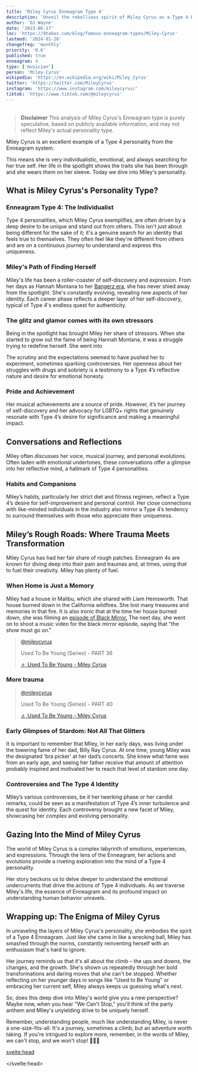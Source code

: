 ```yaml
---
title: 'Miley Cyrus Enneagram Type 4'
description: 'Unveil the rebellious spirit of Miley Cyrus as a Type 4 Enneagram. See what is behind her tumultuous journey of identity and defiance.'
author: 'DJ Wayne'
date: '2023-06-17'
loc: 'https://9takes.com/blog/famous-enneagram-types/Miley-Cyrus'
lastmod: '2024-01-26'
changefreq: 'monthly'
priority: '0.6'
published: true
enneagram: 4
type: ['musician']
person: 'Miley-Cyrus'
wikipedia: 'https://en.wikipedia.org/wiki/Miley_Cyrus'
twitter: 'https://twitter.com/MileyCyrus'
instagram: 'https://www.instagram.com/mileycyrus/'
tiktok: 'https://www.tiktok.com/@mileycyrus'
---
```


<script>
	import  PopCard  from "../../../lib/components/atoms/PopCard.svelte";
</script>

<div
    style="display: flex;
    justify-content: center;
    margin: 1rem 0;
    "
>
    <PopCard
        image={`/types/4s/${'Miley-Cyrus'}.webp`}
        showIcon={false}
        enneagramType="4"
        displayText="Miley Cyrus"
        subtext=""
    />
</div>

> **Disclaimer** This analysis of Miley Cyrus's Enneagram type is purely speculative, based on publicly available information, and may not reflect Miley's actual personality type.

<p class="firstLetter">Miley Cyrus is an excellent example of a Type 4 personality from the Enneagram system.</p>

This means she is very individualistic, emotional, and always searching for her true self. Her life in the spotlight shows the traits she has been through and she wears them on her sleeve. Today we dive into Miley's personality.

## What is Miley Cyrus's Personality Type?

### Enneagram Type 4: The Individualist

Type 4 personalities, which Miley Cyrus exemplifies, are often driven by a deep desire to be unique and stand out from others. This isn't just about being different for the sake of it; it's a genuine search for an identity that feels true to themselves. They often feel like they're different from others and are on a continuous journey to understand and express this uniqueness.

### Miley's Path of Finding Herself

Miley's life has been a roller-coaster of self-discovery and expression. From her days as Hannah Montana to her <a class="external-link" target="_blank" rel="noopener noreferrer" href="https://www.billboard.com/music/music-news/miley-cyrus-bangerz-era-harshly-judged-1235331972/">Bangerz era</a>, she has never shied away from the spotlight. She's constantly evolving, revealing new aspects of her identity. Each career phase reflects a deeper layer of her self-discovery, typical of Type 4's endless quest for authenticity.

### The glitz and glamor comes with its own stressors

Being in the spotlight has brought Miley her share of stressors. When she started to grow out the fame of being Hannah Montana, it was a struggle trying to redefine herself. She went into

The scrutiny and the expectations seemed to have pushed her to experiment, sometimes sparking controversies. Her openness about her struggles with drugs and sobriety is a testimony to a Type 4’s reflective nature and desire for emotional honesty.

### Pride and Achievement

Her musical achievements are a source of pride. However, it’s her journey of self-discovery and her advocacy for LGBTQ+ rights that genuinely resonate with Type 4’s desire for significance and making a meaningful impact.

## Conversations and Reflections

Miley often discusses her voice, musical journey, and personal evolutions. Often laden with emotional undertones, these conversations offer a glimpse into her reflective mind, a hallmark of Type 4 personalities.

### Habits and Companions

Miley’s habits, particularly her strict diet and fitness regimen, reflect a Type 4’s desire for self-improvement and personal control. Her close connections with like-minded individuals in the industry also mirror a Type 4’s tendency to surround themselves with those who appreciate their uniqueness.

## Miley’s Rough Roads: Where Trauma Meets Transformation

Miley Cyrus has had her fair share of rough patches. Enneagram 4s are known for diving deep into their pain and traumas and, at times, using that to fuel their creativity. Miley has plenty of fuel.

### When Home is Just a Memory

Miley had a house in Malibu, which she shared with Liam Hemsworth. That house burned down in the California wildfires. She lost many treasures and memories in that fire. It is also ironic that at the time her house burned down, she was filming an <a class="external-link" target="_blank" rel="noopener noreferrer" href="https://www.hollywoodreporter.com/tv/tv-news/miley-cyrus-filming-black-mirror-malibu-house-burned-down-anxiety-attacks-1235584022/">episode of Black Mirror.</a> The next day, she went on to shoot a music video for the black mirror episode, saying that "the show must go on."

<blockquote class="tiktok-embed" cite="https://www.tiktok.com/@mileycyrus/video/7275325888546245918" data-video-id="7275325888546245918" style="max-width: 605px;min-width: 325px;" > <section> <a target="_blank" title="@mileycyrus" href="https://www.tiktok.com/@mileycyrus?refer=embed">@mileycyrus</a> <p>Used To Be Young (Series) - PART 36</p> <a target="_blank" title="♬ Used To Be Young - Miley Cyrus" href="https://www.tiktok.com/music/Used-To-Be-Young-7270927725950076930?refer=embed">♬ Used To Be Young - Miley Cyrus</a> </section> </blockquote>

<!-- <div class="iframe-container">
<iframe width="560" height="315" src="https://www.youtube.com/embed/BTsW30Ur0sg?si=AO0LuvQ42wK7SbEh" title="YouTube video player" frameborder="0" allow="accelerometer; autoplay; clipboard-write; encrypted-media; gyroscope; picture-in-picture; web-share" allowfullscreen></iframe>
</div> -->

### More trauma

<blockquote class="tiktok-embed" cite="https://www.tiktok.com/@mileycyrus/video/7276052920582393118" data-video-id="7276052920582393118" style="max-width: 605px;min-width: 325px;" > <section> <a target="_blank" title="@mileycyrus" href="https://www.tiktok.com/@mileycyrus?refer=embed">@mileycyrus</a> <p>Used To Be Young (Series) - PART 40</p> <a target="_blank" title="♬ Used To Be Young - Miley Cyrus" href="https://www.tiktok.com/music/Used-To-Be-Young-7270927725950076930?refer=embed">♬ Used To Be Young - Miley Cyrus</a> </section> </blockquote>

### Early Glimpses of Stardom: Not All That Glitters

It is important to remember that Miley, in her early days, was living under the towering fame of her dad, Billy Ray Cyrus. At one time, young Miley was the designated ‘bra picker’ at her dad’s concerts. She knew what fame was from an early age, and seeing her father receive that amount of attention probably inspired and motivated her to reach that level of stardom one day.

### Controversies and The Type 4 Identity

Miley’s various controversies, be it her twerking phase or her candid remarks, could be seen as a manifestation of Type 4’s inner turbulence and the quest for identity. Each controversy brought a new facet of Miley, showcasing her complex and evolving personality.

## Gazing Into the Mind of Miley Cyrus

The world of Miley Cyrus is a complex labyrinth of emotions, experiences, and expressions. Through the lens of the Enneagram, her actions and evolutions provide a riveting exploration into the mind of a Type 4 personality.

Her story beckons us to delve deeper to understand the emotional undercurrents that drive the actions of Type 4 individuals. As we traverse Miley's life, the essence of Enneagram and its profound impact on understanding human behavior unravels.

## Wrapping up: The Enigma of Miley Cyrus

In unraveling the layers of Miley Cyrus's personality, she embodies the spirit of a Type 4 Enneagram. Just like she came in like a wrecking ball, Miley has smashed through the norms, constantly reinventing herself with an enthusiasm that's hard to ignore.

Her journey reminds us that it's all about the climb – the ups and downs, the changes, and the growth. She's shown us repeatedly through her bold transformations and daring moves that she can't be stopped. Whether reflecting on her younger days in songs like "Used to Be Young" or embracing her current self, Miley always keeps us guessing what's next.

So, does this deep dive into Miley's world give you a new perspective? Maybe now, when you hear "We Can't Stop," you'll think of the party anthem and Miley's unyielding drive to be uniquely herself.

Remember, understanding people, much like understanding Miley, is never a one-size-fits-all. It's a journey, sometimes a climb, but an adventure worth taking. If you're intrigued to explore more, remember, in the words of Miley, we can't stop, and we won't stop! 🚀🎤🌟

<svelte:head>

 <script async src="https://www.tiktok.com/embed.js"></script>

 <script type="application/ld+json">
{
  "@context": "http://schema.org",
  "@graph": [
    {
      "@type": "Article",
      "articleBody": "This article delves into the personality of Miley Cyrus, showcasing her as a quintessential example of the Enneagram Type 4 - 'The Individualist.' Her journey from being Hannah Montana to a pop music sensation encapsulates Type 4's deep desire for individuality, emotional depth, and a continuous search for self-identity. It explores various phases of Miley's career and life, highlighting how they align with the characteristics of a Type 4 personality.",
      "creator": {
        "@type": "Person",
        "name": "DJ Wayne",
        "sameAs": ["https://www.instagram.com/djwayne3/", "https://www.youtube.com/@djwayne3", "https://www.linkedin.com/in/davidtwayne/", "https://twitter.com/djwayne3"
        ]
      },
      "author": {
        "@type": "Person",
        "name": "DJ Wayne",
        "sameAs": ["https://www.instagram.com/djwayne3/", "https://www.youtube.com/@djwayne3", "https://www.linkedin.com/in/davidtwayne/", "https://twitter.com/djwayne3"
        ]
      },
      "dateModified": {
        "@type": "Date",
        "@value": "2024-01-26"
      },
      "datePublished": {
        "@type": "Date",
        "@value": "2023-12-01"
      },
      "description": "Explore Miley Cyrus's personality through the lens of the Enneagram Type 4, discussing her unique traits, emotional depth, and journey of self-discovery.",
      "headline": "Miley Cyrus Enneagram Type 4",
      "image": {
        "@type": "ImageObject",
        "height": 900,
        "url": "https://9takes.com/types/4s/Miley-Cyrus.webp",
        "width": 900
      },
      "mainEntityOfPage": {
        "@id": "https://9takes.com/blog/famous-enneagram-types/Miley-Cyrus",
        "@type": "WebPage"
      },
      "mentions": {
        "@type": "Person",
        "name": "Miley Cyrus",
        "sameAs": ["https://en.wikipedia.org/wiki/Miley_Cyrus", "https://twitter.com/MileyCyrus", "https://www.instagram.com/mileycyrus/"]
      },
      "publisher": {
        "@type": "Organization",
        "sameAs": ["https://www.instagram.com/9takesdotcom/", "https://twitter.com/9takesdotcom"],
        "logo": {
          "@type": "ImageObject",
          "url": "https://9takes.com/brand/darkRubix.png"
        },
        "name": "9takes"
      }
    }
  ]
}

</script>

</svelte:head>
